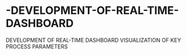 # -DEVELOPMENT-OF-REAL-TIME-DASHBOARD
   DEVELOPMENT OF REAL-TIME DASHBOARD   VISUALIZATION OF KEY PROCESS PARAMETERS
